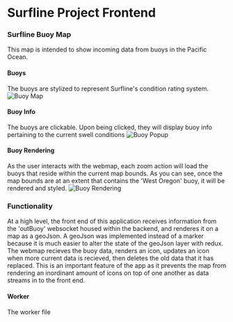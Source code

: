 # Surfline Project Frontend

### Surfline Buoy Map

This map is intended to show incoming data from buoys in the Pacific Ocean. 

#### Buoys
The buoys are stylized to represent Surfline's condition rating system.
![Buoy Map](https://user-images.githubusercontent.com/25868208/44828118-5f9fc700-abe4-11e8-81f1-f1478420c7ab.png)

#### Buoy Info
The buoys are clickable. Upon being clicked, they will display buoy info pertaining to the current swell conditions
![Buoy Popup](https://user-images.githubusercontent.com/25868208/44828196-c02f0400-abe4-11e8-9cf3-b02788c16fd4.png)

#### Buoy Rendering
As the user interacts with the webmap, each zoom action will load the buoys that reside within the current map bounds. As you can see, once the map bounds are at an extent that contains the 'West Oregon' buoy, it will be rendered and styled.
![Buoy Rendering](https://user-images.githubusercontent.com/25868208/44828246-05ebcc80-abe5-11e8-9c21-263223c7c9c1.png)


### Functionality

At a high level, the front end of this application receives information from the 'outBuoy' websocket housed within the backend, and renderes it on a map as a geoJson. A geoJson was implemented instead of a marker because it is much easier to alter the state of the geoJson layer with redux. The webmap recieves the buoy data, renders an icon, updates an icon when more current data is recieved, then deletes the old data that it has replaced. This is an important feature of the app as it prevents the map from rendering an inordinant amount of icons on top of one another as data streams in to the front end.

#### Worker 

The worker file
